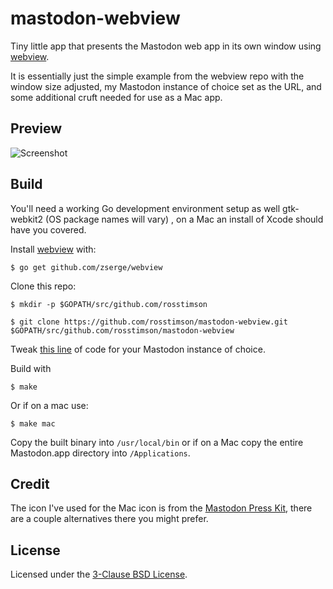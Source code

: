 # mastodon-webview

Tiny little app that presents the Mastodon web app in its own window
using [webview](https://github.com/zserge/webview).

It is essentially just the simple example from the webview repo with the
window size adjusted, my Mastodon instance of choice set as the URL, and
some additional cruft needed for use as a Mac app.

## Preview

![Screenshot](screenshot.png)

## Build

You'll need a working Go development environment setup as well
gtk-webkit2 (OS package names will vary) , on a Mac an install of Xcode
should have you covered.

Install [webview](https://github.com/zserge/webview) with:

    $ go get github.com/zserge/webview

Clone this repo:

    $ mkdir -p $GOPATH/src/github.com/rosstimson

    $ git clone https://github.com/rosstimson/mastodon-webview.git $GOPATH/src/github.com/rosstimson/mastodon-webview

Tweak [this line](https://github.com/rosstimson/mastodon-webview/blob/master/main.go#L7)
of code for your Mastodon instance of choice.

Build with

    $ make

Or if on a mac use:

    $ make mac

Copy the built binary into `/usr/local/bin` or if on a Mac copy the entire
Mastodon.app directory into `/Applications`.

## Credit

The icon I've used for the Mac icon is from the [Mastodon Press Kit](https://github.com/tootsuite/joinmastodon/blob/master/public/press-kit.zip),
there are a couple alternatives there you might prefer.

## License

Licensed under the [3-Clause BSD License](https://opensource.org/licenses/BSD-3-Clause).
